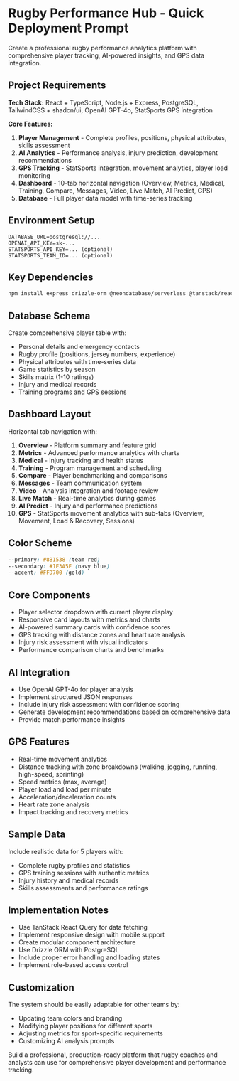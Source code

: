 # Rugby Performance Hub - Quick Deployment Prompt

Create a professional rugby performance analytics platform with comprehensive player tracking, AI-powered insights, and GPS data integration.

## Project Requirements

**Tech Stack:** React + TypeScript, Node.js + Express, PostgreSQL, TailwindCSS + shadcn/ui, OpenAI GPT-4o, StatSports GPS integration

**Core Features:**
1. **Player Management** - Complete profiles, positions, physical attributes, skills assessment
2. **AI Analytics** - Performance analysis, injury prediction, development recommendations  
3. **GPS Tracking** - StatSports integration, movement analytics, player load monitoring
4. **Dashboard** - 10-tab horizontal navigation (Overview, Metrics, Medical, Training, Compare, Messages, Video, Live Match, AI Predict, GPS)
5. **Database** - Full player data model with time-series tracking

## Environment Setup
```
DATABASE_URL=postgresql://...
OPENAI_API_KEY=sk-...
STATSPORTS_API_KEY=... (optional)
STATSPORTS_TEAM_ID=... (optional)
```

## Key Dependencies
```bash
npm install express drizzle-orm @neondatabase/serverless @tanstack/react-query wouter openai zod drizzle-zod @radix-ui/react-* tailwindcss lucide-react react-hook-form framer-motion
```

## Database Schema
Create comprehensive player table with:
- Personal details and emergency contacts
- Rugby profile (positions, jersey numbers, experience)
- Physical attributes with time-series data
- Game statistics by season
- Skills matrix (1-10 ratings)
- Injury and medical records
- Training programs and GPS sessions

## Dashboard Layout
Horizontal tab navigation with:
1. **Overview** - Platform summary and feature grid
2. **Metrics** - Advanced performance analytics with charts
3. **Medical** - Injury tracking and health status
4. **Training** - Program management and scheduling
5. **Compare** - Player benchmarking and comparisons
6. **Messages** - Team communication system
7. **Video** - Analysis integration and footage review
8. **Live Match** - Real-time analytics during games
9. **AI Predict** - Injury and performance predictions
10. **GPS** - StatSports movement analytics with sub-tabs (Overview, Movement, Load & Recovery, Sessions)

## Color Scheme
```css
--primary: #8B1538 (team red)
--secondary: #1E3A5F (navy blue)  
--accent: #FFD700 (gold)
```

## Core Components
- Player selector dropdown with current player display
- Responsive card layouts with metrics and charts
- AI-powered summary cards with confidence scores
- GPS tracking with distance zones and heart rate analysis
- Injury risk assessment with visual indicators
- Performance comparison charts and benchmarks

## AI Integration
- Use OpenAI GPT-4o for player analysis
- Implement structured JSON responses
- Include injury risk assessment with confidence scoring
- Generate development recommendations based on comprehensive data
- Provide match performance insights

## GPS Features
- Real-time movement analytics
- Distance tracking with zone breakdowns (walking, jogging, running, high-speed, sprinting)
- Speed metrics (max, average)
- Player load and load per minute
- Acceleration/deceleration counts
- Heart rate zone analysis
- Impact tracking and recovery metrics

## Sample Data
Include realistic data for 5 players with:
- Complete rugby profiles and statistics
- GPS training sessions with authentic metrics
- Injury history and medical records
- Skills assessments and performance ratings

## Implementation Notes
- Use TanStack React Query for data fetching
- Implement responsive design with mobile support
- Create modular component architecture
- Use Drizzle ORM with PostgreSQL
- Include proper error handling and loading states
- Implement role-based access control

## Customization
The system should be easily adaptable for other teams by:
- Updating team colors and branding
- Modifying player positions for different sports
- Adjusting metrics for sport-specific requirements
- Customizing AI analysis prompts

Build a professional, production-ready platform that rugby coaches and analysts can use for comprehensive player development and performance tracking.